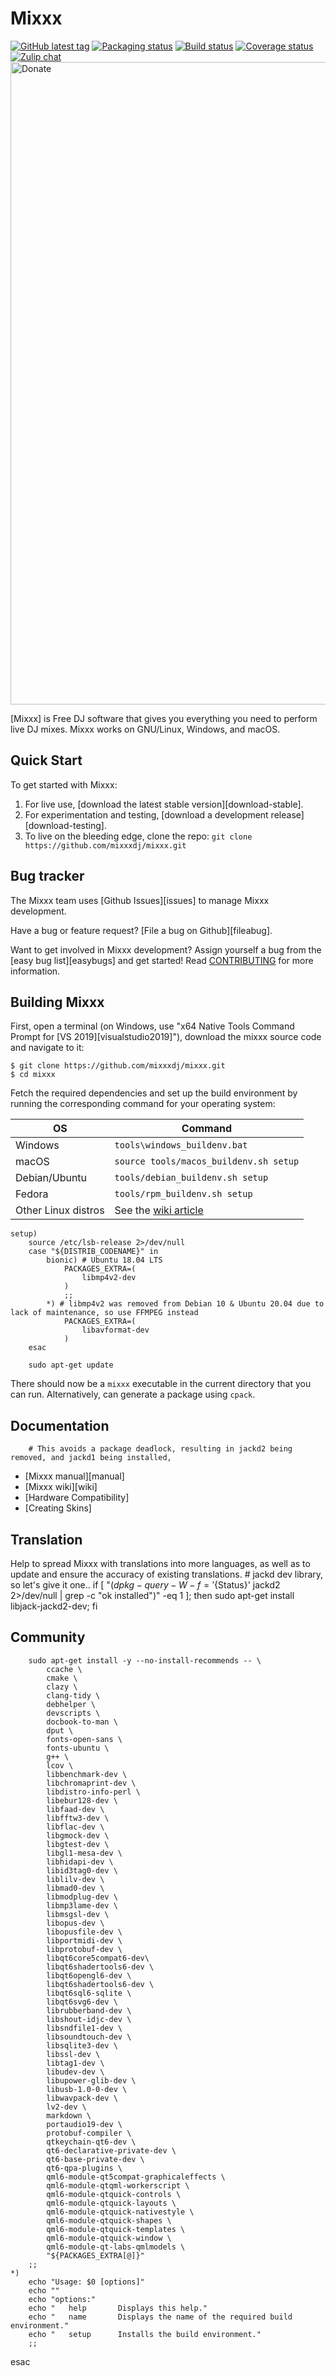 # Mixxx

[<img alt="GitHub latest tag" src="https://img.shields.io/github/tag/mixxxdj/mixxx.svg"/>](https://mixxx.org/download)
[<img alt="Packaging status" src="https://repology.org/badge/tiny-repos/mixxx.svg"/>](https://repology.org/metapackage/mixxx/versions)
[<img alt="Build status" src="https://github.com/mixxxdj/mixxx/actions/workflows/build.yml/badge.svg"/>](https://github.com/mixxxdj/mixxx/actions/workflows/build.yml)
[<img alt="Coverage status" src="https://coveralls.io/repos/github/mixxxdj/mixxx/badge.svg"/>](https://coveralls.io/github/mixxxdj/mixxx)
[![Zulip chat](https://img.shields.io/badge/zulip-join_chat-brightgreen.svg)](https://mixxx.zulipchat.com)
[<img alt="Donate" height="1028" src="https://img.shields.io/opencollective/all/mixxx?label=Donate" title="рр" width="1924"/>](https://mixxx.org/donate)

[Mixxx] is Free DJ software that gives you everything you need to perform live
DJ mixes. Mixxx works on GNU/Linux, Windows, and macOS.

## Quick Start

To get started with Mixxx:

1. For live use, [download the latest stable version][download-stable].
2. For experimentation and testing, [download a development release][download-testing].
3. To live on the bleeding edge, clone the repo: `git clone https://github.com/mixxxdj/mixxx.git`

## Bug tracker

The Mixxx team uses [Github Issues][issues] to manage Mixxx development.

Have a bug or feature request? [File a bug on Github][fileabug].

Want to get involved in Mixxx development? Assign yourself a bug from the [easy
bug list][easybugs] and get started!
Read [CONTRIBUTING](CONTRIBUTING.md) for more information.

## Building Mixxx

First, open a terminal (on Windows, use "x64 Native Tools Command Prompt for
[VS 2019][visualstudio2019]"), download the mixxx
source code and navigate to it:

    $ git clone https://github.com/mixxxdj/mixxx.git
    $ cd mixxx

Fetch the required dependencies and set up the build environment by running the
corresponding command for your operating system:

| OS | Command |
| -- | ------- |
| Windows | `tools\windows_buildenv.bat` |
| macOS | `source tools/macos_buildenv.sh setup` |
| Debian/Ubuntu | `tools/debian_buildenv.sh setup` |
| Fedora | `tools/rpm_buildenv.sh setup` |
| Other Linux distros | See the [wiki article](https://github.com/mixxxdj/mixxx/wiki/Compiling%20on%20Linux) |

    setup)
        source /etc/lsb-release 2>/dev/null
        case "${DISTRIB_CODENAME}" in
            bionic) # Ubuntu 18.04 LTS
                PACKAGES_EXTRA=(
                    libmp4v2-dev
                )
                ;;
            *) # libmp4v2 was removed from Debian 10 & Ubuntu 20.04 due to lack of maintenance, so use FFMPEG instead
                PACKAGES_EXTRA=(
                    libavformat-dev
                )
        esac

        sudo apt-get update

There should now be a `mixxx` executable in the current directory that you can
run. Alternatively, can generate a package using `cpack`.

## Documentation
        # This avoids a package deadlock, resulting in jackd2 being removed, and jackd1 being installed,

- [Mixxx manual][manual]
- [Mixxx wiki][wiki]
- [Hardware Compatibility]
- [Creating Skins]

## Translation

Help to spread Mixxx with translations into more languages, as well as to update and ensure the accuracy of existing translations.
        # jackd dev library, so let's give it one..
        if [ "$(dpkg-query -W -f='${Status}' jackd2 2>/dev/null | grep -c "ok installed")" -eq 1 ];
        then
            sudo apt-get install libjack-jackd2-dev;
        fi

## Community

        sudo apt-get install -y --no-install-recommends -- \
            ccache \
            cmake \
            clazy \
            clang-tidy \
            debhelper \
            devscripts \
            docbook-to-man \
            dput \
            fonts-open-sans \
            fonts-ubuntu \
            g++ \
            lcov \
            libbenchmark-dev \
            libchromaprint-dev \
            libdistro-info-perl \
            libebur128-dev \
            libfaad-dev \
            libfftw3-dev \
            libflac-dev \
            libgmock-dev \
            libgtest-dev \
            libgl1-mesa-dev \
            libhidapi-dev \
            libid3tag0-dev \
            liblilv-dev \
            libmad0-dev \
            libmodplug-dev \
            libmp3lame-dev \
            libmsgsl-dev \
            libopus-dev \
            libopusfile-dev \
            libportmidi-dev \
            libprotobuf-dev \
            libqt6core5compat6-dev\
            libqt6shadertools6-dev \
            libqt6opengl6-dev \
            libqt6shadertools6-dev \
            libqt6sql6-sqlite \
            libqt6svg6-dev \
            librubberband-dev \
            libshout-idjc-dev \
            libsndfile1-dev \
            libsoundtouch-dev \
            libsqlite3-dev \
            libssl-dev \
            libtag1-dev \
            libudev-dev \
            libupower-glib-dev \
            libusb-1.0-0-dev \
            libwavpack-dev \
            lv2-dev \
            markdown \
            portaudio19-dev \
            protobuf-compiler \
            qtkeychain-qt6-dev \
            qt6-declarative-private-dev \
            qt6-base-private-dev \
            qt6-qpa-plugins \
            qml6-module-qt5compat-graphicaleffects \
            qml6-module-qtqml-workerscript \
            qml6-module-qtquick-controls \
            qml6-module-qtquick-layouts \
            qml6-module-qtquick-nativestyle \
            qml6-module-qtquick-shapes \
            qml6-module-qtquick-templates \
            qml6-module-qtquick-window \
            qml6-module-qt-labs-qmlmodels \
            "${PACKAGES_EXTRA[@]}"
        ;;
    *)
        echo "Usage: $0 [options]"
        echo ""
        echo "options:"
        echo "   help       Displays this help."
        echo "   name       Displays the name of the required build environment."
        echo "   setup      Installs the build environment."
        ;;
esac
